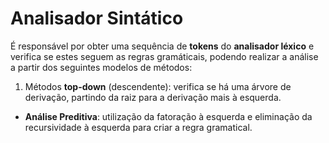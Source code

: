 # Analisador Sintático
É responsável por obter uma sequência de **tokens** do **analisador léxico** e verifica se estes seguem as regras gramáticais, podendo realizar a análise a partir dos seguintes modelos de métodos:
1. Métodos **top-down** (descendente): verifica se há uma árvore de derivação, partindo da raiz para a derivação mais à esquerda.
  - **Análise Preditiva**: utilização da fatoração à esquerda e eliminação da recursividade à esquerda para criar a regra gramatical.

